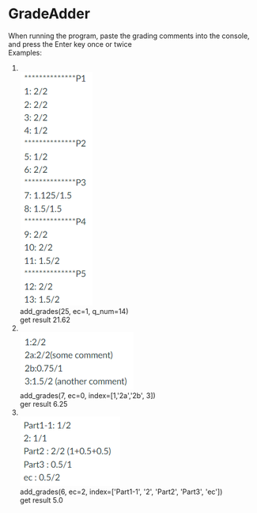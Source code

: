 # GradeAdder
When running the program, paste the grading comments into the console, and press the Enter key once or twice \
Examples:
1. \
![img_1.png](img_1.png) \
add_grades(25, ec=1, q_num=14) \
get result 21.62 
2. \
![img_2.png](img_2.png) \
add_grades(7, ec=0, index=[1,'2a','2b', 3]) \
ger result 6.25 
3. \
![img_3.png](img_3.png) \
add_grades(6, ec=2, index=['Part1-1', '2', 'Part2', 'Part3', 'ec']) \
get result 5.0
